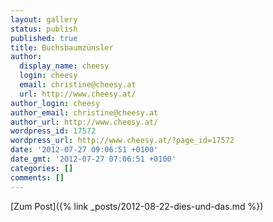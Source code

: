 ```yaml
---
layout: gallery
status: publish
published: true
title: Buchsbaumzünsler
author:
  display_name: cheesy
  login: cheesy
  email: christine@cheesy.at
  url: http://www.cheesy.at/
author_login: cheesy
author_email: christine@cheesy.at
author_url: http://www.cheesy.at/
wordpress_id: 17572
wordpress_url: http://www.cheesy.at/?page_id=17572
date: '2012-07-27 09:06:51 +0100'
date_gmt: '2012-07-27 07:06:51 +0100'
categories: []
comments: []
---
```


[Zum Post]({% link _posts/2012-08-22-dies-und-das.md %})
